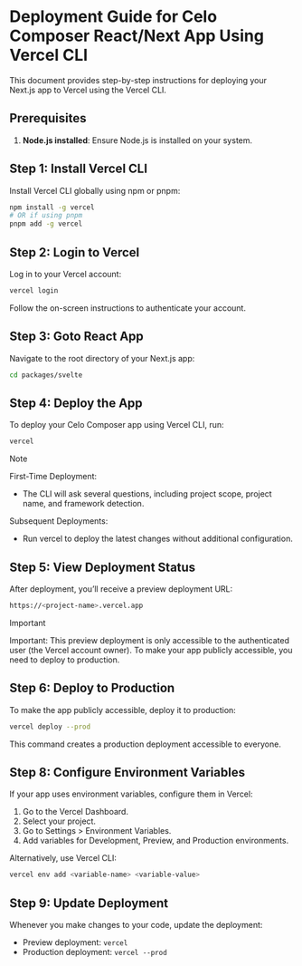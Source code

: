# Deployment Guide for Celo Composer React/Next App Using Vercel CLI

This document provides step-by-step instructions for deploying your Next.js app to Vercel using the Vercel CLI.

## Prerequisites

1. **Node.js installed**: Ensure Node.js is installed on your system.

## Step 1: Install Vercel CLI

Install Vercel CLI globally using npm or pnpm:

```bash
npm install -g vercel
# OR if using pnpm
pnpm add -g vercel
```

## Step 2: Login to Vercel

Log in to your Vercel account:

```bash
vercel login
```

Follow the on-screen instructions to authenticate your account.

## Step 3: Goto React App

Navigate to the root directory of your Next.js app:

```bash
cd packages/svelte
```

## Step 4: Deploy the App

To deploy your Celo Composer app using Vercel CLI, run:

```bash
vercel
```

> [!NOTE]  
> First-Time Deployment:
>
> - The CLI will ask several questions, including project scope, project name, and framework detection.
>
> Subsequent Deployments:
>
> - Run vercel to deploy the latest changes without additional configuration.

## Step 5: View Deployment Status

After deployment, you’ll receive a preview deployment URL:

```bash
https://<project-name>.vercel.app
```

> [!IMPORTANT]
> Important: This preview deployment is only accessible to the authenticated user (the Vercel account owner). To make your app publicly accessible, you need to deploy to production.

## Step 6: Deploy to Production

To make the app publicly accessible, deploy it to production:

```bash
vercel deploy --prod
```

This command creates a production deployment accessible to everyone.

## Step 8: Configure Environment Variables

If your app uses environment variables, configure them in Vercel:

1. Go to the Vercel Dashboard.
2. Select your project.
3. Go to Settings > Environment Variables.
4. Add variables for Development, Preview, and Production environments.

Alternatively, use Vercel CLI:

```bash
vercel env add <variable-name> <variable-value>
```

## Step 9: Update Deployment

Whenever you make changes to your code, update the deployment:

- Preview deployment: `vercel`
- Production deployment: `vercel --prod`